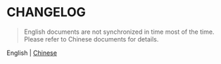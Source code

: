 # CHANGELOG

> English documents are not synchronized in time most of the time. Please refer to Chinese documents for details.

English | [Chinese](https://github.com/CadWalaDers/dk-ui/blob/master/CUpdateLog.md)
